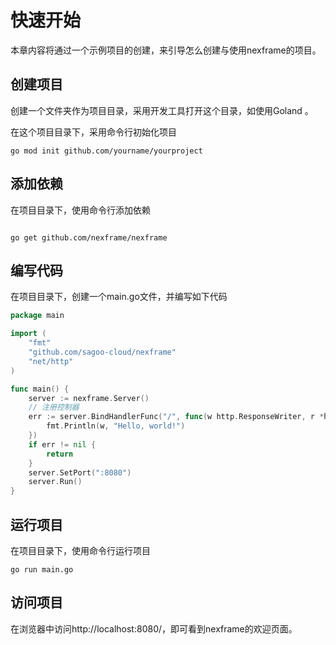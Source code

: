 # 快速开始

本章内容将通过一个示例项目的创建，来引导怎么创建与使用nexframe的项目。

## 创建项目

创建一个文件夹作为项目目录，采用开发工具打开这个目录，如使用Goland 。

在这个项目目录下，采用命令行初始化项目

```azure
go mod init github.com/yourname/yourproject

```

## 添加依赖

在项目目录下，使用命令行添加依赖

```azure

go get github.com/nexframe/nexframe

```
## 编写代码
在项目目录下，创建一个main.go文件，并编写如下代码

```go
package main

import (
	"fmt"
	"github.com/sagoo-cloud/nexframe"
	"net/http"
)

func main() {
	server := nexframe.Server()
	// 注册控制器
	err := server.BindHandlerFunc("/", func(w http.ResponseWriter, r *http.Request) {
		fmt.Println(w, "Hello, world!")
	})
	if err != nil {
		return
	}
	server.SetPort(":8080")
	server.Run()
}

```

## 运行项目
在项目目录下，使用命令行运行项目
```azure
go run main.go

```
## 访问项目
在浏览器中访问http://localhost:8080/，即可看到nexframe的欢迎页面。

